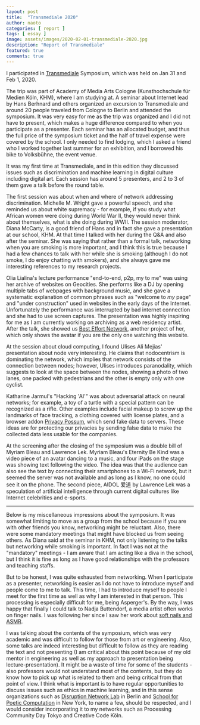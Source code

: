 ```yaml
---
layout: post
title:  "Transmediale 2020"
author: naoto
categories: [ report ]
tags: [ essay ]
image: assets/images/2020-02-01-transmediale-2020.jpg
description: "Report of Transmediale"
featured: true
comments: true
---
```


I participated in [Transmediale](https://transmediale.de/) Symposium, which was held on Jan 31 and Feb 1, 2020.

The trip was part of Academy of Media Arts Cologne (Kunsthochschule für Medien Köln, KHM), where I am studying at. A seminar about Internet lead by Hans Berhnard and others organized an excursion to Transmediale and around 20 people traveled from Cologne to Berlin and attended the symposium. It was very easy for me as the trip was organized and I did not have to present, which makes a huge difference compared to when you participate as a presenter. Each seminar has an allocated budget, and thus the full price of the symposium ticket and the half of travel expense were covered by the school. I only needed to find lodging, which I asked a friend who I worked together last summer for an exhibition, and I borrowed his bike to Volksbühne, the event venue.

It was my first time at Transmediale, and in this edition they discussed issues such as discrimination and machine learning in digital culture including digital art. Each session has around 5 presenters, and 2 to 3 of them gave a talk before the round table.

The first session was about when and where of network addressing discrimination. Michelle M. Wright gave a powerful speech, and she reminded us about white supremacy - for example, if you study what African women were doing during World War II, they would never think about themselves, what is she doing during WWII. The session moderator, Diana McCarty, is a good friend of Hans and in fact she gave a presentation at our school, KHM. At that time I talked with her during the Q&A and also after the seminar. She was saying that rather than a formal talk, networking when you are smoking is more important, and I think this is true because I had a few chances to talk with her while she is smoking (although I do not smoke, I do enjoy chatting with smokers), and she always gave me interesting references to my research projects.

Olia Lialina's lecture performance "end-to-end, p2p, my to me" was using her archive of websites on Geocities. She performs like a DJ by opening multiple tabs of webpages with background music, and she gave a systematic explanation of common phrases such as "welcome to *my* page" and "under construction" used in websites in the early days of the Internet. Unfortunately the performance was interrupted by bad internet connection and she had to use screen captures. The presentation was highly inspiring for me as I am currently working on archiving as a web residency artist. After the talk, she showed us [Best Effort Network](https://best.effort.network/), another project of her, which only shows the avatar if you are the only one watching this website.

At the session about cloud computing, I found Ulises Ali Mejias' presentation about node very interesting. He claims that nodocentrism is dominating the network, which implies that network consists of the connection between nodes; however, Ulises introduces paranodality, which suggests to look at the space between the nodes, showing a photo of two lanes, one packed with pedestrians and the other is empty only with one cyclist.

Katharine Jarmul's "Hacking 'AI'" was about adversarial attack on neural networks; for example, a toy of a turtle with a special pattern can be recognized as a rifle. Other examples include facial makeup to screw up the landmarks of face tracking, a clothing covered with license plates, and a browser addon [Privacy Possum](https://github.com/cowlicks/privacypossum), which send fake data to servers. These ideas are for protecting our privacies by sending false data to make the collected data less usable for the companies.

At the screening after the closing of the symposium was a double bill of Myriam Bleau and Lawrence Lek. Myriam Bleau's Eternity Be Kind was a video piece of an avatar dancing to a music, and four iPads on the stage was showing text following the video. The idea was that the audience can also see the text by connecting their smartphones to a Wi-Fi network, but it seemed the server was not available and as long as I know, no one could see it on the phone. The second piece, AIDOL 爱道 by Lawrence Lek was a speculation of artificial intelligence through current digital cultures like Internet celebrities and e-sports.

----

Below is my miscellaneous impressions about the symposium. It was somewhat limiting to move as a group from the school because if you are with other friends you know, networking might be reluctant. Also, there were some mandatory meetings that might have blocked us from seeing others. As Diana said at the seminar in KHM, not only listening to the talks but networking while smoking is important. In fact I was not at the "mandatory" meetings - I am aware that I am acting like a diva in the school, but I think it is fine as long as I have good relationships with the professors and teaching staffs.

But to be honest, I was quite exhausted from networking. When I participate as a presenter, networking is easier as I do not have to introduce myself and people come to me to talk. This time, I had to introduce myself to people I meet for the first time as well as why I am interested in that person. This processing is especially difficult for me, being Asperger's. By the way, I was happy that finally I could talk to Nadja Buttendorf, a media artist often works on finger nails. I was following her since I saw her work about [soft nails and ASMR](https://nadjabuttendorf.com/kc87/).

I was talking about the contents of the symposium, which was very academic and was difficult to follow for those from art or engineering. Also, some talks are indeed interesting but difficult to follow as they are reading the text and not presenting (I am critical about this point because of my old mentor in engineering as well as my approach to presentation being lecture-presentation). It might be a waste of time for some of the students - also professors would not understand most of the contents, but they do know how to pick up what is related to them and being critical from that point of view. I think what is important is to have regular opportunities to discuss issues such as ethics in machine learning, and in this sense organizations such as [Disruption Network Lab](https://www.disruptionlab.org/) in Berlin and [School for Poetic Computation](https://sfpc.io/) in New York, to name a few, should be respected, and I would consider incorporating it to my networks such as Processing Community Day Tokyo and Creative Code Köln.
